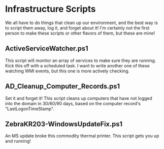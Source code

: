 # Infrastructure Scripts

We all have to do things that clean up our environment, and the best way is to script them away, log it, and forget about it! I'm certainly not the first person to make these scripts or other flavors of them, but these are mine!

## ActiveServiceWatcher.ps1

This script will monitor an array of services to make sure they are running. Kick this off with a scheduled task. I want to write another one of these watching WMI events, but this one is more actively checking. 

## AD_Cleanup_Computer_Records.ps1

Set it and forget it! This script cleans up computers that have not logged into the domain in 30/60/90 days, based on the computer record's "LastLogonTimeStamp".

## ZebraKR203-WindowsUpdateFix.ps1

An MS update broke this commodity thermal printer. This script gets you up and running!
